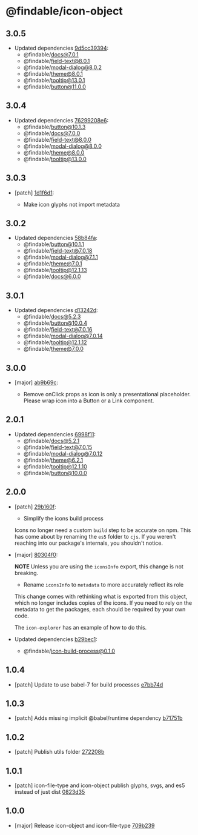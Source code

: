 # @findable/icon-object

## 3.0.5
- Updated dependencies [9d5cc39394](https://github.com/fnamazing/uiKit/commits/9d5cc39394):
  - @findable/docs@7.0.1
  - @findable/field-text@8.0.1
  - @findable/modal-dialog@8.0.2
  - @findable/theme@8.0.1
  - @findable/tooltip@13.0.1
  - @findable/button@11.0.0

## 3.0.4
- Updated dependencies [76299208e6](https://github.com/fnamazing/uiKit/commits/76299208e6):
  - @findable/button@10.1.3
  - @findable/docs@7.0.0
  - @findable/field-text@8.0.0
  - @findable/modal-dialog@8.0.0
  - @findable/theme@8.0.0
  - @findable/tooltip@13.0.0

## 3.0.3
- [patch] [1d1f6d1](https://github.com/fnamazing/uiKit/commits/1d1f6d1):

  - Make icon glyphs not import metadata

## 3.0.2
- Updated dependencies [58b84fa](https://github.com/fnamazing/uiKit/commits/58b84fa):
  - @findable/button@10.1.1
  - @findable/field-text@7.0.18
  - @findable/modal-dialog@7.1.1
  - @findable/theme@7.0.1
  - @findable/tooltip@12.1.13
  - @findable/docs@6.0.0

## 3.0.1
- Updated dependencies [d13242d](https://github.com/fnamazing/uiKit/commits/d13242d):
  - @findable/docs@5.2.3
  - @findable/button@10.0.4
  - @findable/field-text@7.0.16
  - @findable/modal-dialog@7.0.14
  - @findable/tooltip@12.1.12
  - @findable/theme@7.0.0

## 3.0.0
- [major] [ab9b69c](https://github.com/fnamazing/uiKit/commits/ab9b69c):

  - Remove onClick props as icon is only a presentational placeholder. Please wrap icon into a Button or a Link component.

## 2.0.1
- Updated dependencies [6998f11](https://github.com/fnamazing/uiKit/commits/6998f11):
  - @findable/docs@5.2.1
  - @findable/field-text@7.0.15
  - @findable/modal-dialog@7.0.12
  - @findable/theme@6.2.1
  - @findable/tooltip@12.1.10
  - @findable/button@10.0.0

## 2.0.0
- [patch] [29b160f](https://github.com/fnamazing/uiKit/commits/29b160f):

  - Simplify the icons build process

  Icons no longer need a custom `build` step to be accurate on npm. This
  has come about by renaming the `es5` folder to `cjs`. If you weren't reaching
  into our package's internals, you shouldn't notice.

- [major] [80304f0](https://github.com/fnamazing/uiKit/commits/80304f0):

  **NOTE** Unless you are using the `iconsInfo` export, this change is not breaking.

  - Rename `iconsInfo` to `metadata` to more accurately reflect its role

  This change comes with rethinking what is exported from this object,
  which no longer includes copies of the icons. If you need to rely on the
  metadata to get the packages, each should be required by your own code.

  The `icon-explorer` has an example of how to do this.
- Updated dependencies [b29bec1](https://github.com/fnamazing/uiKit/commits/b29bec1):
  - @findable/icon-build-process@0.1.0

## 1.0.4
- [patch] Update to use babel-7 for build processes [e7bb74d](https://github.com/fnamazing/uiKit/commits/e7bb74d)

## 1.0.3
- [patch] Adds missing implicit @babel/runtime dependency [b71751b](https://github.com/fnamazing/uiKit/commits/b71751b)

## 1.0.2
- [patch] Publish utils folder [272208b](https://github.com/fnamazing/uiKit/commits/272208b)

## 1.0.1
- [patch] icon-file-type and icon-object publish glyphs, svgs, and es5 instead of just dist [0823d35](https://github.com/fnamazing/uiKit/commits/0823d35)

## 1.0.0
- [major] Release icon-object and icon-file-type [709b239](https://github.com/fnamazing/uiKit/commits/709b239)
